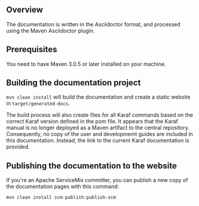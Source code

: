 ## Overview

The documentation is written in the Asciidoctor format, and processed using the Maven Asciidoctor plugin.

## Prerequisites ##

You need to have Maven 3.0.5 or later installed on your machine.

## Building the documentation project ##

`mvn clean install` will build the documentation and create a static website in `target/generated-docs`. 

The build process will also create files for all Karaf commands based on the correct Karaf version defined in the pom file. 
It appears that the Karaf manual is no longer deployed as a Maven artifact to the central repository. Consequently, no copy of the user and developmemt guides are included in this documentation. Instead, the link to the current Karaf documentation is provided.
  
## Publishing the documentation to the website ##

If you're an Apache ServiceMix committer, you can publish a new copy of the documentation pages with this command:

`mvn clean install scm-publish:publish-scm`  
